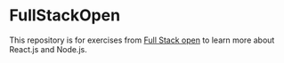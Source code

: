 # FullStackOpen

This repository is for exercises from [Full Stack open](https://fullstackopen.com/en/about) to learn more about React.js and Node.js.
